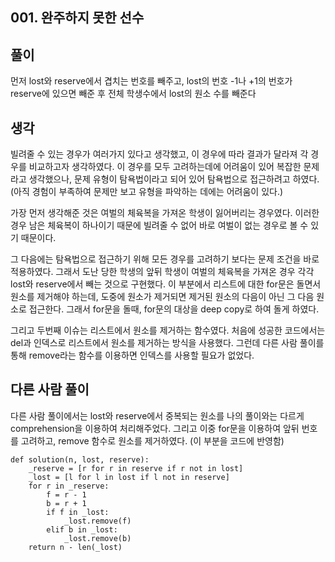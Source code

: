 ## 001. 완주하지 못한 선수

## 풀이

먼저 lost와 reserve에서 겹치는 번호를 빼주고, lost의 번호 -1나 +1의 번호가 reserve에 있으면 빼준 후 전체 학생수에서 lost의 원소 수를 빼준다

## 생각

빌려줄 수 있는 경우가 여러가지 있다고 생각했고, 이 경우에 따라 결과가 달라져 각 경우를 비교하고자 생각하였다.
이 경우를 모두 고려하는데에 어려움이 있어 복잡한 문제라고 생각했으나, 문제 유형이 탐욕법이라고 되어 있어 탐욕법으로 접근하려고 하였다.
(아직 경험이 부족하여 문제만 보고 유형을 파악하는 데에는 어려움이 있다.)

가장 먼저 생각해준 것은 여벌의 체육복을 가져온 학생이 잃어버리는 경우였다.
이러한 경우 남은 체육복이 하나이기 때문에 빌려줄 수 없어 바로 여벌이 없는 경우로 볼 수 있기 때문이다.

그 다음에는 탐욕법으로 접근하기 위해 모든 경우를 고려하기 보다는 문제 조건을 바로 적용하였다.
그래서 도난 당한 학생의 앞뒤 학생이 여벌의 체육복을 가져온 경우 각각 lost와 reserve에서 빼는 것으로 구현했다.
이 부분에서 리스트에 대한 for문은 돌면서 원소를 제거해야 하는데, 도중에 원소가 제거되면 제거된 원소의 다음이 아닌 그 다음 원소로 접근한다.
그래서 for문을 돌때, for문의 대상을 deep copy로 하여 돌게 하였다.

그리고 두번째 이슈는 리스트에서 원소를 제거하는 함수였다.
처음에 성공한 코드에서는 del과 인덱스로 리스트에서 원소를 제거하는 방식을 사용했다.
그런데 다른 사람 풀이를 통해 remove라는 함수를 이용하면 인덱스를 사용할 필요가 없었다.

## 다른 사람 풀이

다른 사람 풀이에서는 lost와 reserve에서 중복되는 원소를 나의 풀이와는 다르게 comprehension을 이용하여 처리해주었다.
그리고 이중 for문을 이용하여 앞뒤 번호를 고려하고, remove 함수로 원소를 제거하였다. (이 부분을 코드에 반영함)

```
def solution(n, lost, reserve):
    _reserve = [r for r in reserve if r not in lost]
    _lost = [l for l in lost if l not in reserve]
    for r in _reserve:
        f = r - 1
        b = r + 1
        if f in _lost:
            _lost.remove(f)
        elif b in _lost:
            _lost.remove(b)
    return n - len(_lost)
```
